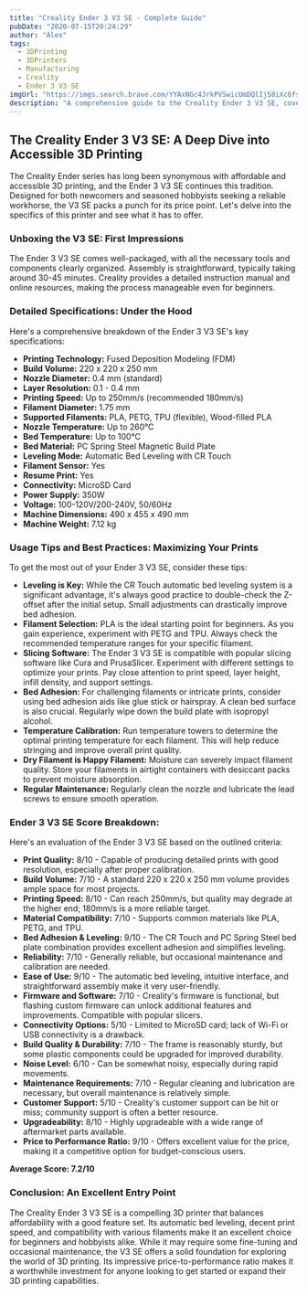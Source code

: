 ```yaml
---
title: "Creality Ender 3 V3 SE - Complete Guide"
pubDate: "2020-07-15T20:24:29"
author: "Alex"
tags:
  - 3DPrinting
  - 3DPrinters
  - Manufacturing
  - Creality
  - Ender 3 V3 SE
imgUrl: "https://imgs.search.brave.com/YYAxNGc4JrkPVSwicUmDQlIj58iXc6fsHniFw7YJEz4/rs:fit:860:0:0:0/g:ce/aHR0cHM6Ly93d3cu/aWdvM2QuY29tL21l/ZGlhL2ltYWdlL3By/b2R1Y3QvMTc2NzAv/bGcvY3JlYWxpdHkz/ZC1lbmRlci0zLXYz/LXNlLTNkLWRydWNr/ZXIuanBn"
description: "A comprehensive guide to the Creality Ender 3 V3 SE, covering specifications, usage tips, and comparisons with similar products."
---
```


## The Creality Ender 3 V3 SE: A Deep Dive into Accessible 3D Printing

The Creality Ender series has long been synonymous with affordable and accessible 3D printing, and the Ender 3 V3 SE continues this tradition. Designed for both newcomers and seasoned hobbyists seeking a reliable workhorse, the V3 SE packs a punch for its price point. Let's delve into the specifics of this printer and see what it has to offer.

### Unboxing the V3 SE: First Impressions

The Ender 3 V3 SE comes well-packaged, with all the necessary tools and components clearly organized. Assembly is straightforward, typically taking around 30-45 minutes. Creality provides a detailed instruction manual and online resources, making the process manageable even for beginners.

### Detailed Specifications: Under the Hood

Here's a comprehensive breakdown of the Ender 3 V3 SE's key specifications:

*   **Printing Technology:** Fused Deposition Modeling (FDM)
*   **Build Volume:** 220 x 220 x 250 mm
*   **Nozzle Diameter:** 0.4 mm (standard)
*   **Layer Resolution:** 0.1 - 0.4 mm
*   **Printing Speed:** Up to 250mm/s (recommended 180mm/s)
*   **Filament Diameter:** 1.75 mm
*   **Supported Filaments:** PLA, PETG, TPU (flexible), Wood-filled PLA
*   **Nozzle Temperature:** Up to 260°C
*   **Bed Temperature:** Up to 100°C
*   **Bed Material:** PC Spring Steel Magnetic Build Plate
*   **Leveling Mode:** Automatic Bed Leveling with CR Touch
*   **Filament Sensor:** Yes
*   **Resume Print:** Yes
*   **Connectivity:** MicroSD Card
*   **Power Supply:** 350W
*   **Voltage:** 100-120V/200-240V, 50/60Hz
*   **Machine Dimensions:** 490 x 455 x 490 mm
*   **Machine Weight:** 7.12 kg

### Usage Tips and Best Practices: Maximizing Your Prints

To get the most out of your Ender 3 V3 SE, consider these tips:

*   **Leveling is Key:** While the CR Touch automatic bed leveling system is a significant advantage, it's always good practice to double-check the Z-offset after the initial setup. Small adjustments can drastically improve bed adhesion.
*   **Filament Selection:** PLA is the ideal starting point for beginners. As you gain experience, experiment with PETG and TPU. Always check the recommended temperature ranges for your specific filament.
*   **Slicing Software:** The Ender 3 V3 SE is compatible with popular slicing software like Cura and PrusaSlicer. Experiment with different settings to optimize your prints. Pay close attention to print speed, layer height, infill density, and support settings.
*   **Bed Adhesion:** For challenging filaments or intricate prints, consider using bed adhesion aids like glue stick or hairspray. A clean bed surface is also crucial. Regularly wipe down the build plate with isopropyl alcohol.
*   **Temperature Calibration:** Run temperature towers to determine the optimal printing temperature for each filament. This will help reduce stringing and improve overall print quality.
*   **Dry Filament is Happy Filament:** Moisture can severely impact filament quality. Store your filaments in airtight containers with desiccant packs to prevent moisture absorption.
*   **Regular Maintenance:** Regularly clean the nozzle and lubricate the lead screws to ensure smooth operation.

### Ender 3 V3 SE Score Breakdown:

Here's an evaluation of the Ender 3 V3 SE based on the outlined criteria:

*   **Print Quality:** 8/10 - Capable of producing detailed prints with good resolution, especially after proper calibration.
*   **Build Volume:** 7/10 - A standard 220 x 220 x 250 mm volume provides ample space for most projects.
*   **Printing Speed:** 8/10 - Can reach 250mm/s, but quality may degrade at the higher end; 180mm/s is a more reliable target.
*   **Material Compatibility:** 7/10 - Supports common materials like PLA, PETG, and TPU.
*   **Bed Adhesion & Leveling:** 9/10 - The CR Touch and PC Spring Steel bed plate combination provides excellent adhesion and simplifies leveling.
*   **Reliability:** 7/10 - Generally reliable, but occasional maintenance and calibration are needed.
*   **Ease of Use:** 9/10 - The automatic bed leveling, intuitive interface, and straightforward assembly make it very user-friendly.
*   **Firmware and Software:** 7/10 - Creality's firmware is functional, but flashing custom firmware can unlock additional features and improvements. Compatible with popular slicers.
*   **Connectivity Options:** 5/10 - Limited to MicroSD card; lack of Wi-Fi or USB connectivity is a drawback.
*   **Build Quality & Durability:** 7/10 - The frame is reasonably sturdy, but some plastic components could be upgraded for improved durability.
*   **Noise Level:** 6/10 - Can be somewhat noisy, especially during rapid movements.
*   **Maintenance Requirements:** 7/10 - Regular cleaning and lubrication are necessary, but overall maintenance is relatively simple.
*   **Customer Support:** 5/10 - Creality's customer support can be hit or miss; community support is often a better resource.
*   **Upgradeability:** 8/10 - Highly upgradeable with a wide range of aftermarket parts available.
*   **Price to Performance Ratio:** 9/10 - Offers excellent value for the price, making it a competitive option for budget-conscious users.

**Average Score: 7.2/10**

### Conclusion: An Excellent Entry Point

The Creality Ender 3 V3 SE is a compelling 3D printer that balances affordability with a good feature set. Its automatic bed leveling, decent print speed, and compatibility with various filaments make it an excellent choice for beginners and hobbyists alike. While it may require some fine-tuning and occasional maintenance, the V3 SE offers a solid foundation for exploring the world of 3D printing. Its impressive price-to-performance ratio makes it a worthwhile investment for anyone looking to get started or expand their 3D printing capabilities.
